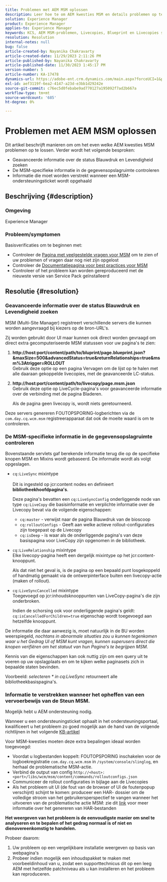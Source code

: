 ```yaml
---
title: Problemen met AEM MSM oplossen
description: Leer hoe te om AEM kwesties MSM en details problemen op te lossen om te verstrekken wanneer het opheffen van een MSM steunkaartje.
solution: Experience Manager
product: Experience Manager
applies-to: Experience Manager
keywords: KCS, AEM MSM-problemen, Livecopies, Blueprint en Livecopies status, AEM
resolution: Resolution
internal-notes: null
bug: false
article-created-by: Nayanika Chakravarty
article-created-date: 11/29/2023 2:11:26 PM
article-published-by: Nayanika Chakravarty
article-published-date: 11/30/2023 1:45:17 PM
version-number: 5
article-number: KA-17478
dynamics-url: https://adobe-ent.crm.dynamics.com/main.aspx?forceUCI=1&pagetype=entityrecord&etn=knowledgearticle&id=6218b528-c18e-ee11-8179-6045bd006b4b
exl-id: aef3119f-6ea2-4147-a23d-e3bb1d29242e
source-git-commit: c76ec5d0febabe9ad770127a195092f7ad2b667a
workflow-type: tm+mt
source-wordcount: '685'
ht-degree: 0%

---
```


# Problemen met AEM MSM oplossen


Dit artikel beschrijft manieren om om het even welke AEM kwesties MSM problemen op te lossen. Verder wordt het volgende besproken:

- Geavanceerde informatie over de status Blauwdruk en Levendigheid zoeken
- De MSM-specifieke informatie in de gegevensopslagruimte controleren
- Informatie die moet worden verstrekt wanneer een MSM-ondersteuningsticket wordt opgehaald


## Beschrijving {#description}


### Omgeving

Experience Manager

### Probleem/symptomen

Basisverificaties om te beginnen met:

- Controleer de [Pagina met veelgestelde vragen voor MSM](https://experienceleague.adobe.com/docs/experience-manager-65/administering/introduction/troubleshoot-msm.html?lang=en#faq) om te zien of uw problemen of vragen daar nog niet zijn opgelost
- Controleer de [Documentatiepagina voor best practices voor MSM](https://experienceleague.adobe.com/docs/experience-manager-65/administering/introduction/msm-best-practices.html?lang=en)
- Controleer of het probleem kan worden gereproduceerd met de nieuwste versie van Service Pack geïnstalleerd



## Resolutie {#resolution}


### Geavanceerde informatie over de status Blauwdruk en Levendigheid zoeken

MSM (Multi-Site Manager) registreert verschillende servers die kunnen worden aangevraagd bij kiezers op de bron-URL&#39;s.

Zij worden gebruikt door UI maar kunnen ook direct worden gevraagd om direct extra gecomputeriseerde MSM statussen voor uw pagina&#39;s te zien:

1. <b>http://host:port/content/path/to/bluprint/page.blueprint.json?&amp;maxSize=500&amp;advancedStatus=true&amp;returnRelationships=true&amp;msm%3Atrigger=ROLLOUT</b>\
   Gebruik deze optie op een pagina Vervagen om de lijst op te halen met alle daaraan gekoppelde livecopies, met de geavanceerde LC-status.
2. <b>http://host:port/content/path/to/livecopy/page.msm.json</b>\
   Gebruik deze optie op LiveCycle-pagina&#39;s voor geavanceerde informatie over de verbinding met de pagina Bladeren.

   Als de pagina geen livecopy is, wordt niets geretourneerd.


Deze servers genereren FOUTOPSPORING-logberichten via de `com.day.cq.wcm.msm` registreerapparaat dat ook de moeite waard is om te controleren.

### De MSM-specifieke informatie in de gegevensopslagruimte controleren

Bovenstaande servlets gaf berekende informatie terug die op de specifieke knopen MSM en Mixins wordt gebaseerd.
De informatie wordt als volgt opgeslagen.

- `cq:LiveSync` mixintype<br>\
  Dit is ingesteld op jcr:content nodes en definieert <b>bibliotheekhoofdpagina&#39;s</b>.

  Deze pagina&#39;s bevatten een `cq:LiveSyncConfig` onderliggende node van type `cq:LiveCopy` die basisinformatie en verplichte informatie over de Livecopy bevat via de volgende eigenschappen:

   - `cq:master` - verwijst naar de pagina Blauwdruk van de bioscoop
   - `cq:rolloutConfigs` - Geeft aan welke actieve rollout-configuraties zijn toegepast op de Livecopy
   - `cq:isDeep` - is waar als de onderliggende pagina&#39;s van deze basispagina voor LiveCopy zijn opgenomen in de bibliotheek.
- `cq:LiveRelationship` mixintype\
  Elke livecopy-pagina heeft een dergelijk mixintype op het jcr:content-knooppunt.

  Als dat niet het geval is, is de pagina op een bepaald punt losgekoppeld of handmatig gemaakt via de ontwerpinterface buiten een livecopy-actie (maken of rollout).
- `cq:LiveSyncCancelled` mixintype\
  Toegevoegd op jcr:inhoudsknooppunten van LiveCopy-pagina&#39;s die zijn onderbroken.

  Indien de schorsing ook voor onderliggende pagina&#39;s geldt: `cq:isCancelledForChildren=true` eigenschap wordt toegevoegd aan hetzelfde knooppunt.


De informatie die daar aanwezig is, moet natuurlijk in de BU worden weerspiegeld, *nochtans in abnormale situaties zou u kunnen tegenkomen waar u het Gedrag UI of MSM kunt vragen, kunnen superusers direct die knopen verifiëren om het statuut van hun Pagina&#39;s te begrijpen MSM*.

Kennis van die eigenschappen kan ook nuttig zijn om een query uit te voeren op uw opslagplaats en om te kijken welke paginasets zich in bepaalde staten bevinden.

Voorbeeld: *selecteren \* in cq:LiveSync* retourneert alle bibliotheekbasispagina&#39;s.

### Informatie te verstrekken wanneer het opheffen van een vervoerbewijs van de Steun MSM.

Mogelijk hebt u AEM ondersteuning nodig.

Wanneer u een ondersteuningsticket ophaalt in het ondersteuningsportaal, kwalificeert u het probleem zo goed mogelijk aan de hand van de volgende richtlijnen in het volgende [KB-artikel](https://experienceleague.adobe.com/docs/experience-cloud-kcs/kbarticles/KA-17494.html)

Voor MSM-kwesties moeten deze extra bepalingen ideaal worden toegevoegd:

- Voordat u logbestanden koppelt: FOUTOPSPORING inschakelen voor de logboekregistratie `com.day.cq.wcm.msm` in `/system/console/slinglog`, en herhaal de problematische MSM-actie.
- Verbind de output van config `http://<host>:<port>/libs/wcm/msm/content/commands/rolloutconfigs.json`
- Communiceer de rollout configuraties in bijlage aan de Livecopies
- Als het probleem uit UI (de fout van de browser of UI de foutenpopup verschijnt) schijnt te komen: produceer een HAR- dossier om de volledige stroom van het gebruikersperspectief te vangen wanneer het uitvoeren van de problematische actie MSM: zie dit [link](https://help.tenderapp.com/kb/troubleshooting-your-tender-site/generating-an-har-file) voor meer informatie over het genereren van HAR-bestanden


<b>Het weergeven van het probleem is de eenvoudigste manier om snel te analyseren en te bepalen of het gedrag normaal is of niet en dienovereenkomstig te handelen.</b>

Probeer daarom:

1. Uw probleem op een vergelijkbare installatie weergeven op basis van webpagina&#39;s
2. Probeer indien mogelijk een inhoudspakket te maken met voorbeeldinhoud van u, zodat een supporttechnicus dit op een leeg AEM met hetzelfde patchniveau als u kan installeren en het probleem kan reproduceren.
